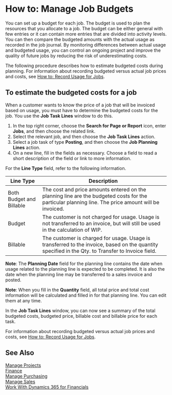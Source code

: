 <properties
                pageTitle="How to: Manage Job Budgets| Financials"
                description="Describes how to budget for jobs."
                services="project-madeira"
                documentationCenter=""
                authors="SorenGP"
/>
<tags
    ms.service="project-madeira"
    ms.topic="article"
    ms.devlang="na"
    ms.tgt_pltfrm="na"
    ms.workload="na"
    ms.date="10/25/2016"
    ms.author="SorenGP" />

# How to: Manage Job Budgets
You can set up a budget for each job. The budget is used to plan the resources that you allocate to a job. The budget can be either general with few entries or it can contain more entries that are divided into activity levels. You can then compare the budgeted amounts with the actual usage as recorded in the job journal. By monitoring differences between actual usage and budgeted usage, you can control an ongoing project and improve the quality of future jobs by reducing the risk of underestimating costs.

The following procedure describes how to estimate budgeted costs during planning. For information about recording budgeted versus actual job prices and costs, see [How to: Record Usage for Jobs](projects-how-record-job-usage.md).  

## To estimate the budgeted costs for a job  
When a customer wants to know the price of a job that will be invoiced based on usage, you must have to determine the budgeted costs for the job. You use the **Job Task Lines** window to do this. 
  
1. In the top right corner, choose the **Search for Page or Report** icon, enter **Jobs**, and then choose the related link.  
2. Select the relevant job, and then choose the **Job Task Lines** action.  
3. Select a job task of type **Posting**, and then choose the **Job Planning Lines** action.
4. On a new line, fill in the fields as necessary. Choose a field to read a short description of the field or link to more information.   

For the **Line Type** field, refer to the following information.  
  
|Line Type |Description |  
|----------|------------|  
|Both Budget and Billable|The cost and price amounts entered on the planning line are the budgeted costs for the particular planning line. The price amount will be invoiced.|  
|Budget|The customer is not charged for usage. Usage is not transferred to an invoice, but will still be used in the calculation of WIP.|  
|Billable|The customer is charged for usage. Usage is transferred to the invoice, based on the quantity specified in the Qty. to Transfer to Invoice field.|  
  
**Note**: The **Planning Date** field for the planning line contains the date when usage related to the planning line is expected to be completed. It is also the date when the planning line may be transferred to a sales invoice and posted.  
  
**Note**: When you fill in the **Quantity** field, all total price and total cost information will be calculated and filled in for that planning line. You can edit them at any time.
  
In the **Job Task Lines** window, you can now see a summary of the total budgeted costs, budgeted price, billable cost and billable price for each task.

For information about recording budgeted versus actual job prices and costs, see [How to: Record Usage for Jobs](projects-how-record-job-usage.md).

## See Also
[Manage Projects](projects-manage-projects.md)  
[Finance](finance.md)  
[Manage Purchasing](purchasing-manage-purchasing.md)         
[Manage Sales](sales-manage-sales.md)      
[Work With Dynamics 365 for Financials](ui-work-product.md)  
